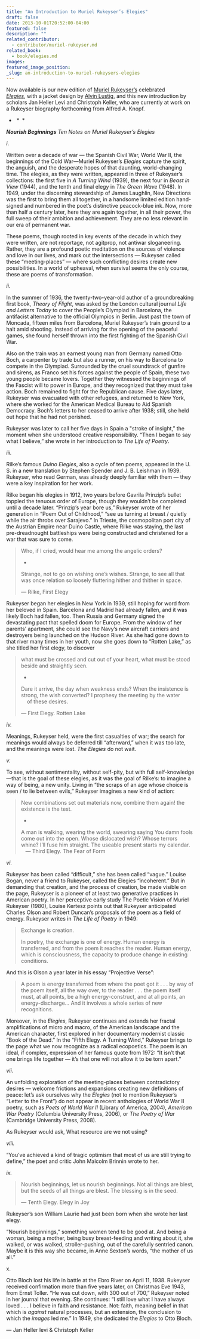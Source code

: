 ```yaml
---
title: "An Introduction to Muriel Rukeyser’s Elegies"
draft: false
date: 2013-10-01T20:52:00-04:00
featured: false
description: ""
related_contributor:
  - contributor/muriel-rukeyser.md
related_book:
  - book/elegies.md
images:
featured_image_position: 
_slug: an-introduction-to-muriel-rukeysers-elegies
---
```


Now available is our new edition of [Muriel Rukeyser’s](http://ndbooks.com/author/muriel-rukeyser) celebrated _[Elegies](http://ndbooks.com/book/elegies)_, with a jacket design by [Alvin Lustig](http://ndbooks.com/book/alvin-lustig-for-new-directions), and this new introduction by scholars Jan Heller Levi and Christoph Keller, who are currently at work on a Rukeyser biography forthcoming from Alfred A. Knopf.

*  *  *

_**Nourish Beginnings**_
_Ten Notes on Muriel Rukeyser’s Elegies_

_i._

Written over a decade of war — the Spanish Civil War, World War II, the beginnings of the Cold War—Muriel Rukeyser’s _Elegies_ capture the spirit, the anguish, and the desperate hopes of that daunting, world-changing time. The elegies, as they were written, appeared in three of Rukeyser’s collections: the first five in _A Turning Wind_ (1939), the next four in _Beast in View_ (1944), and the tenth and final elegy in _The Green Wave_ (1948). In 1949, under the discerning stewardship of James Laughlin, New Directions was the first to bring them all together, in a handsome limited edition hand-signed and numbered in the poet’s distinctive peacock-blue ink. Now, more than half a century later, here they are again together, in all their power, the full sweep of their ambition and achievement. They are no less relevant in our era of permanent war.

These poems, though rooted in key events of the decade in which they were written, are not reportage, not agitprop, not antiwar sloganeering. Rather, they are a profound poetic meditation on the sources of violence and love in our lives, and mark out the intersections — Rukeyser called these “meeting-places” — where such conflicting desires create new possibilities. In a world of upheaval, when survival seems the only course, these are poems of transformation.

_ii._

In the summer of 1936, the twenty-two-year-old author of a groundbreaking first book, _Theory of Flight_, was asked by the London cultural journal _Life and Letters Today_ to cover the People’s Olympiad in Barcelona, the antifacist alternative to the official Olympics in Berlin. Just past the town of Moncada, fifteen miles from Barcelona, Muriel Rukeyser’s train ground to a halt amid shooting. Instead of arriving for the opening of the peaceful games, she found herself thrown into the first fighting of the Spanish Civil War.

Also on the train was an earnest young man from Germany named Otto Boch, a carpenter by trade but also a runner, on his way to Barcelona to compete in the Olympiad. Surrounded by the cruel soundtrack of gunfire and sirens, as Franco set his forces against the people of Spain, these two young people became lovers. Together they witnessed the beginnings of the Fascist will to power in Europe, and they recognized that they must take action. Boch remained to fight for the Republican cause. Five days later, Rukeyser was evacuated with other refugees, and returned to New York, where she worked for the American Medical Bureau to Aid Spanish Democracy. Boch’s letters to her ceased to arrive after 1938; still, she held out hope that he had not perished.

Rukeyser was later to call her five days in Spain a "stroke of insight,” the moment when she understood creative responsibility. “Then I began to say what I believe,” she wrote in her introduction to _The Life of Poetry_.

_iii._

Rilke’s famous _Duino Elegies_, also a cycle of ten poems, appeared in the U. S. in a new translation by Stephen Spender and J. B. Leishman in 1939. Rukeyser, who read German, was already deeply familiar with them — they were a key inspiration for her work.

Rilke began his elegies in 1912, two years before Gavrila Prinzip’s bullet toppled the tenuous order of Europe, though they wouldn’t be completed until a decade later. “Prinzip’s year bore us,” Rukeyser wrote of her generation in “Poem Out of Childhood,” “see us turning at breast / quietly while the air throbs over Sarajevo.” In Trieste, the cosmopolitan port city of the Austrian Empire near Duino Castle, where Rilke was staying, the last pre-dreadnought battleships were being constructed and christened for a war that was sure to come.

> Who, if I cried, would hear me among the angelic orders?
> 
> *
> 
> Strange, not to go on wishing one’s wishes. Strange, to see all that was once relation so loosely fluttering hither and thither in space.
> 
> — Rilke, First Elegy

Rukeyser began her elegies in New York in 1939, still hoping for word from her beloved in Spain. Barcelona and Madrid had already fallen, and it was likely Boch had fallen, too. Then Russia and Germany signed the devastating pact that spelled doom for Europe. From the window of her parents’ apartment, she could see the Navy’s new aircraft carriers and destroyers being launched on the Hudson River. As she had gone down to that river many times in her youth, now she goes down to “Rotten Lake,” as she titled her first elegy, to discover

> what must be crossed and cut out of your heart,
> what must be stood beside and straightly seen.
> 
> *
> 
> Dare it arrive, the day when weakness ends?
> When the insistence is strong, the wish converted?
> I prophesy the meeting by the water
>             of these desires.
> 
> — First Elegy. Rotten Lake

_iv._

Meanings, Rukeyser held, were the first casualties of war; the search for meanings would always be deferred till “afterward,” when it was too late, and the meanings were lost. _The Elegies_ do not wait.

_v._

To see, without sentimentality, without self-pity, but with full self-knowledge—that is the goal of these elegies, as it was the goal of Rilke’s: to imagine a way of being, a new unity. Living in “the scraps of an age whose choice is seen / to lie between evils,” Rukeyser imagines a new kind of action:

> New combinations set out materials now,
> combine them again! the existence is the test.
> 
> *
> 
> A man is walking, wearing the world, swearing
> saying You damn fools come out into the open.
> Whose dislocated wish? Whose terrors whine?
> I’ll fuse him straight.
> The useable present starts my calendar.
>   
> — Third Elegy. The Fear of Form

_vi._

Rukeyser has been called “difficult,” she has been called “vague.” Louise Bogan, never a friend to Rukeyser, called the Elegies “incoherent.” But in demanding that creation, and the process of creation, be made visible on the page, Rukeyser is a pioneer of at least two generative practices in American poetry. In her perceptive early study The Poetic Vision of Muriel Rukeyser (1980), Louise Kertesz points out that Rukeyser anticipated Charles Olson and Robert Duncan’s proposals of the poem as a field of energy. Rukeyser writes in _The Life of Poetry_ in 1949:

> Exchange is creation.
> 
> In poetry, the exchange is one of energy. Human energy is transferred, and from the poem it reaches the reader. Human energy, which is consciousness, the capacity to produce change in existing conditions.

And this is Olson a year later in his essay “Projective Verse”:

> A poem is energy transferred from where the poet got it . . . by way of the poem itself, all the way over, to the reader . . . the poem itself must, at all points, be a high energy-construct, and at all points, an energy-discharge... And it involves a whole series of new recognitions.

Moreover, in the _Elegies_, Rukeyser continues and extends her fractal amplifications of micro and macro, of the American landscape and the American character, first explored in her documentary modernist classic “Book of the Dead.” In the “Fifth Elegy. A Turning Wind,” Rukeyser brings to the page what we now recognize as a radical ecopoetics. The poem is an ideal, if complex, expression of her famous quote from 1972: “It isn’t that one brings life together — it’s that one will not allow it to be torn apart.”

_vii._

An unfolding exploration of the meeting-places between contradictory desires — welcome frictions and expansions creating new definitions of peace: let’s ask ourselves why the _Elegies_ (not to mention Rukeyser’s “Letter to the Front”) do not appear in recent anthologies of World War II poetry, such as _Poets of World War II_ (Library of America, 2004), _American War Poetry_ (Columbia University Press, 2006), or _The Poetry of War_ (Cambridge University Press, 2008).

As Rukeyser would ask, What resource are we not using?

_viii._

“You’ve achieved a kind of tragic optimism that most of us are still trying to define,” the poet and critic John Malcolm Brinnin wrote to her.

_ix._

> Nourish beginnings, let us nourish beginnings.
> Not all things are blest, but the
> seeds of all things are blest.
> The blessing is in the seed.
> 
> — Tenth Elegy. Elegy in Joy

Rukeyser’s son William Laurie had just been born when she wrote her last elegy.

“Nourish beginnings,” something women tend to be good at. And being a woman, being a mother, being busy breast-feeding and writing about it, she walked, or was walked, stroller-pushing, out of the carefully sentried canon. Maybe it is this way she became, in Anne Sexton’s words, “the mother of us all.”

x.

Otto Bloch lost his life in battle at the Ebro River on April 11, 1938. Rukeyser received confirmation more than five years later, on Christmas Eve 1943, from Ernst Toller. “He was cut down, with 300 out of 700,” Rukeyser noted in her journal that evening. She continues: “I still love what I have always loved . . . I believe in faith and resistance. Not: faith, meaning belief in that which is _against_ natural processes, but an extension, the conclusion to which the _images_ led me.” In 1949, she dedicated the _Elegies_ to Otto Bloch.

— Jan Heller levi & Christoph Keller


